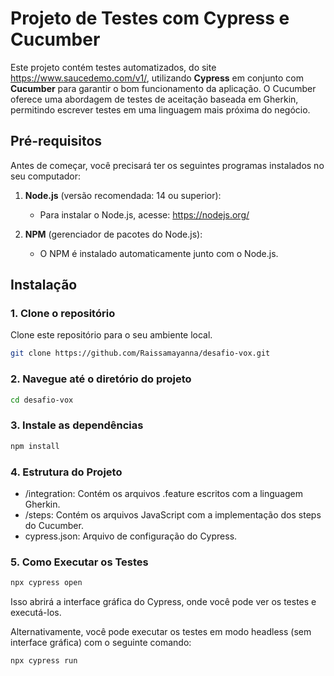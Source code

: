 # Projeto de Testes com Cypress e Cucumber

Este projeto contém testes automatizados, do site https://www.saucedemo.com/v1/, utilizando **Cypress** em conjunto com **Cucumber** para garantir o bom funcionamento da aplicação. O Cucumber oferece uma abordagem de testes de aceitação baseada em Gherkin, permitindo escrever testes em uma linguagem mais próxima do negócio.

## Pré-requisitos

Antes de começar, você precisará ter os seguintes programas instalados no seu computador:

1. **Node.js** (versão recomendada: 14 ou superior):
   - Para instalar o Node.js, acesse: https://nodejs.org/

2. **NPM** (gerenciador de pacotes do Node.js):
   - O NPM é instalado automaticamente junto com o Node.js.

## Instalação

### 1. Clone o repositório

Clone este repositório para o seu ambiente local.

```bash
git clone https://github.com/Raissamayanna/desafio-vox.git
```

###  2. Navegue até o diretório do projeto
```bash
cd desafio-vox
```
### 3. Instale as dependências
```bash
npm install
```
### 4. Estrutura do Projeto
* /integration: Contém os arquivos .feature escritos com a linguagem Gherkin.
* /steps: Contém os arquivos JavaScript com a implementação dos steps do Cucumber.
* cypress.json: Arquivo de configuração do Cypress.

### 5. Como Executar os Testes
```bash
npx cypress open
```
Isso abrirá a interface gráfica do Cypress, onde você pode ver os testes e executá-los.

Alternativamente, você pode executar os testes em modo headless (sem interface gráfica) com o seguinte comando:

```bash
npx cypress run
```

